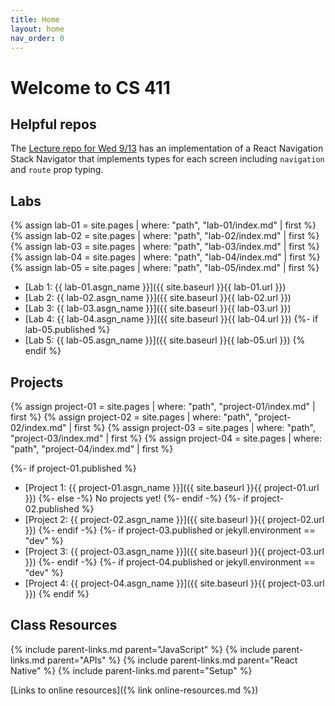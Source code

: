 ```yaml
---
title: Home
layout: home
nav_order: 0
---
```


# Welcome to CS 411

## Helpful repos

The [Lecture repo for Wed 9/13](https://github.com/bsu-cs-jb/lecture-09-13-wed)
has an implementation of a React Navigation Stack Navigator that implements
types for each screen including `navigation` and `route` prop typing.

## Labs

{% assign lab-01 = site.pages | where: "path", "lab-01/index.md" | first %}
{% assign lab-02 = site.pages | where: "path", "lab-02/index.md" | first %}
{% assign lab-03 = site.pages | where: "path", "lab-03/index.md" | first %}
{% assign lab-04 = site.pages | where: "path", "lab-04/index.md" | first %}
{% assign lab-05 = site.pages | where: "path", "lab-05/index.md" | first %}

- [Lab 1: {{ lab-01.asgn_name }}]({{ site.baseurl }}{{ lab-01.url }})
- [Lab 2: {{ lab-02.asgn_name }}]({{ site.baseurl }}{{ lab-02.url }})
- [Lab 3: {{ lab-03.asgn_name }}]({{ site.baseurl }}{{ lab-03.url }})
- [Lab 4: {{ lab-04.asgn_name }}]({{ site.baseurl }}{{ lab-04.url }})
{%- if lab-05.published %}
- [Lab 5: {{ lab-05.asgn_name }}]({{ site.baseurl }}{{ lab-05.url }})
{% endif %}

## Projects

{% assign project-01 = site.pages | where: "path", "project-01/index.md" | first %}
{% assign project-02 = site.pages | where: "path", "project-02/index.md" | first %}
{% assign project-03 = site.pages | where: "path", "project-03/index.md" | first %}
{% assign project-04 = site.pages | where: "path", "project-04/index.md" | first %}

{%- if project-01.published %}
- [Project 1: {{ project-01.asgn_name }}]({{ site.baseurl }}{{ project-01.url }})
{%- else -%}
No projects yet!
{%- endif -%}
{%- if project-02.published %}
- [Project 2: {{ project-02.asgn_name }}]({{ site.baseurl }}{{ project-02.url }})
{%- endif -%}
{%- if project-03.published or jekyll.environment == "dev" %}
- [Project 3: {{ project-03.asgn_name }}]({{ site.baseurl }}{{ project-03.url }})
{%- endif -%}
{%- if project-04.published or jekyll.environment == "dev" %}
- [Project 4: {{ project-04.asgn_name }}]({{ site.baseurl }}{{ project-03.url }})
{% endif %}

## Class Resources

{% include parent-links.md parent="JavaScript" %}
{% include parent-links.md parent="APIs" %}
{% include parent-links.md parent="React Native" %}
{% include parent-links.md parent="Setup" %}

[Links to online resources]({% link online-resources.md %})


